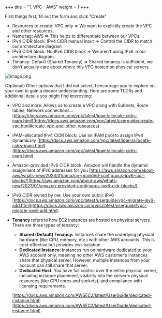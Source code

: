 +++
title = "1. VPC - AWS"
weight = 1
+++


First things first, fill out the form and click "Create"

- Resources to create: VPC only
⇒ We want to explicitly create the VPC and other resources.
- Name tag: AWS 
⇒ This helps to differentiate between our VPCs.
- IPv4 CIDR block: IPv4 CIDR manual input
⇒ Control the CIDR to match our architecture diagram.
- IPv6 CIDR block: No IPv6 CIDR block
⇒ We aren't using IPv6 in our architecture diagram.
- Tenancy: Default (Shared Tenancy)
⇒ Shared tenancy is sufficient, we don’t actually care about where this VPC hosted on physical servers.

![image.png](/images/003-iii-setup-vpc-aws-resources/8-212571-image.png)


(Optional) Other options that I did not select, I encourage you to explore on your own to gain a deeper understanding. Here are some TLDRs and additional details you might find interesting:

- VPC and more: Allows us to create a VPC along with Subnets, Route tables, Network connections…  [https://docs.aws.amazon.com/vpc/latest/ipam/allocate-cidrs-ipam.html](https://docs.aws.amazon.com/vpc/latest/userguide/create-vpc.html#create-vpc-and-other-resources)
- IPAM-allocated IPv4 CIDR block: Use an IPAM pool to assign IPv4 dynamically [https://docs.aws.amazon.com/vpc/latest/ipam/allocate-cidrs-ipam.html](https://docs.aws.amazon.com/vpc/latest/ipam/allocate-cidrs-ipam.html)
- Amazon-provided IPv6 CIDR block: Amazon will handle the dynamic assignment of IPv6 addresses for you [https://aws.amazon.com/about-aws/whats-new/2023/01/amazon-provided-contiguous-ipv6-cidr-blocks/](https://aws.amazon.com/about-aws/whats-new/2023/01/amazon-provided-contiguous-ipv6-cidr-blocks/)
- IPv6 CIDR owned by me: Use your own public IPv6 [https://docs.aws.amazon.com/vpc/latest/userguide/vpc-migrate-ipv6-add.html](https://docs.aws.amazon.com/vpc/latest/userguide/vpc-migrate-ipv6-add.html)
- **Tenancy** refers to how EC2 instances are hosted on physical servers. There are three types of tenancy:
	- **Shared (Default) Tenancy:** Instances share the underlying physical hardware (like CPU, memory, etc.) with other AWS accounts. This is cost-effective but provides less isolation.
	- **Dedicated Instance:** Instances run on hardware dedicated to your AWS account only, meaning no other AWS customer’s instances share that physical server. However, multiple instances from your account can still share that server.
	- **Dedicated Host:** You have full control over the entire physical server, including instance placement, visibility into the server's physical resources (like CPU cores and sockets), and compliance with licensing requirements.

	[https://docs.aws.amazon.com/AWSEC2/latest/UserGuide/dedicated-instance.html](https://docs.aws.amazon.com/AWSEC2/latest/UserGuide/dedicated-instance.html)


